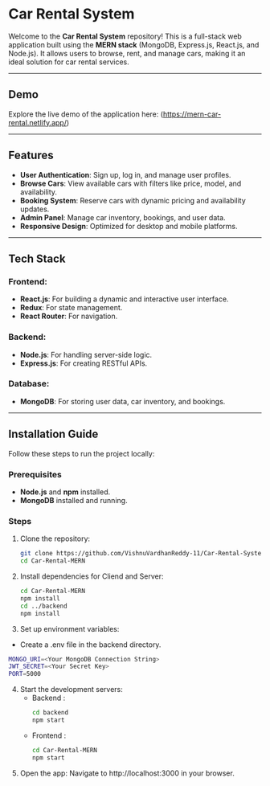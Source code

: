 # Car Rental System

Welcome to the **Car Rental System** repository! This is a full-stack web application built using the **MERN stack** (MongoDB, Express.js, React.js, and Node.js). It allows users to browse, rent, and manage cars, making it an ideal solution for car rental services.

---

## Demo

Explore the live demo of the application here: (https://mern-car-rental.netlify.app/)

---

## Features

- **User Authentication**: Sign up, log in, and manage user profiles.
- **Browse Cars**: View available cars with filters like price, model, and availability.
- **Booking System**: Reserve cars with dynamic pricing and availability updates.
- **Admin Panel**: Manage car inventory, bookings, and user data.
- **Responsive Design**: Optimized for desktop and mobile platforms.

---

## Tech Stack

### Frontend:
- **React.js**: For building a dynamic and interactive user interface.
- **Redux**: For state management.
- **React Router**: For navigation.

### Backend:
- **Node.js**: For handling server-side logic.
- **Express.js**: For creating RESTful APIs.

### Database:
- **MongoDB**: For storing user data, car inventory, and bookings.

---

## Installation Guide

Follow these steps to run the project locally:

### Prerequisites
- **Node.js** and **npm** installed.
- **MongoDB** installed and running.

### Steps

1. Clone the repository:
   ```bash
   git clone https://github.com/VishnuVardhanReddy-11/Car-Rental-System.git
   cd Car-Rental-MERN

2. Install dependencies for Cliend and Server:
   ```bash
   cd Car-Rental-MERN
   npm install
   cd ../backend
   npm install

3. Set up environment variables:

  - Create a .env file in the backend directory.
```bash
MONGO_URI=<Your MongoDB Connection String>
JWT_SECRET=<Your Secret Key>
PORT=5000
```
4. Start the development servers:
   - Backend :
     ```bash
     cd backend
     npm start
     ```
   - Frontend :
     ```bash
     cd Car-Rental-MERN
     npm start
     ```
5. Open the app: Navigate to http://localhost:3000 in your browser.





    






